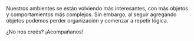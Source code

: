Nuestros ambientes se están volviendo más interesantes, con más objetos y comportamientos más complejos. Sin embargo, al seguir agregando objetos podemos perder organización y comenzar a repetir lógica.

¿No nos creés? ¡Acompañanos!